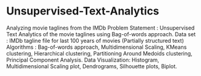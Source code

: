# Unsupervised-Text-Analytics
Analyzing movie taglines from the IMDb
Problem Statement : Unsupervised Text Analytics of the movie taglines using Bag-of-words approach.
Data set : IMDb tagline file for last 100 years of movies (Partially structured text)
Algorithms : Bag-of-words approach, Multidimensional Scaling, KMeans clustering, Hierarchical clustering, Partitioning Around Medoids clustering, Principal Component Analysis.
Data Visualization: Histogram, Multidimensional Scaling plot, Dendrograms, Silhouette plots, Biplot.
